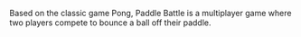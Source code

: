 Based on the classic game Pong, Paddle Battle is a multiplayer game where two players compete to bounce a ball off their paddle.
